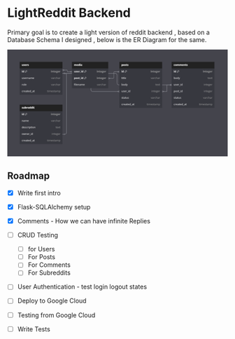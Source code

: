 # LightReddit Backend

Primary goal is to create a light version of reddit backend , based on a Database Schema I designed , below is the ER Diagram for the same.


![Database Schema](image.png)


## Roadmap 
- [x] Write first intro
- [x] Flask-SQLAlchemy setup
- [x] Comments - How we can have infinite Replies
- [ ] CRUD Testing
    - [ ] for Users
    - [ ] For Posts
    - [ ] For Comments
    - [ ] For Subreddits
- [ ] User Authentication - test login logout states 
- [ ] Deploy to Google Cloud
- [ ] Testing from Google Cloud
- [ ] Write Tests


<!-- ## Current Features -->
